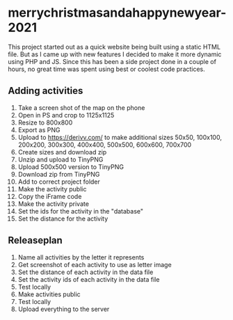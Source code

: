 # merrychristmasandahappynewyear-2021
This project started out as a quick website being built using a static HTML file. But as I came up with new features I decided to make it more dynamic using PHP and JS. Since this has been a side project done in a couple of hours, no great time was spent using best or coolest code practices.

## Adding activities
1. Take a screen shot of the map on the phone
2. Open in PS and crop to 1125x1125
3. Resize to 800x800
4. Export as PNG
5. Upload to https://derivv.com/ to make additional sizes 50x50, 100x100, 200x200, 300x300, 400x400, 500x500, 600x600, 700x700
6. Create sizes and download zip
7. Unzip and upload to TinyPNG
8. Upload 500x500 version to TinyPNG
9. Download zip from TinyPNG
10. Add to correct project folder
12. Make the activity public
13. Copy the iFrame code
14. Make the activity private
15. Set the ids for the activity in the "database"
16. Set the distance for the activity

## Releaseplan
1. Name all activities by the letter it represents
2. Get screenshot of each activity to use as letter image
3. Set the distance of each activity in the data file
4. Set the activity ids of each activity in the data file
5. Test locally
6. Make activities public
7. Test locally
8. Upload everything to the server
